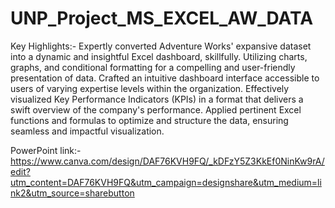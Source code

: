 # UNP_Project_MS_EXCEL_AW_DATA

Key Highlights:- 
Expertly converted Adventure Works' expansive dataset into a dynamic and insightful Excel dashboard, skillfully.
Utilizing charts, graphs, and conditional formatting for a compelling and user-friendly presentation of data. 
Crafted an intuitive dashboard interface accessible to users of varying expertise levels within the organization. 
Effectively visualized Key Performance Indicators (KPIs) in a format that delivers a swift overview of the company's performance. 
Applied pertinent Excel functions and formulas to optimize and structure the data, ensuring seamless and impactful visualization.

PowerPoint link:- https://www.canva.com/design/DAF76KVH9FQ/_kDFzY5Z3KkEf0NinKw9rA/edit?utm_content=DAF76KVH9FQ&utm_campaign=designshare&utm_medium=link2&utm_source=sharebutton

